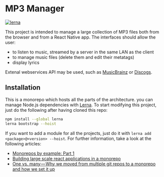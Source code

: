 # MP3 Manager

[![lerna](https://img.shields.io/badge/maintained%20with-lerna-cc00ff.svg)](https://lernajs.io/)

This project is intended to manage a large collection of MP3 files both from the browser and from a React Native app.
The interfaces should allow the user:

- to listen to music, streamed by a server in the same LAN as the client
- to manage music files (delete them and edit their metatags)
- display lyrics

Extenal webservices API may be used, such as [MusicBrainz](https://musicbrainz.org/) or [Discogs](https://www.discogs.com/).

## Installation

This is a monorepo which hosts all the parts of the architecture. you can manage Node.js dependencies with [Lerna](https://lernajs.io/). To start modifying this project, just do the following after having cloned this repo:

```bash
npm install --global lerna
lerna bootstrap --hoist
```

If you want to add a module for all the projects, just do it with `lerna add <package>@<version> --hoist`. For further information, take a look at the following articles:

- [Monorepos by example: Part 1](https://codeburst.io/monorepos-by-example-part-1-3a883b49047e)
- [Building large scale react applications in a monorepo](https://medium.com/@luisvieira_gmr/building-large-scale-react-applications-in-a-monorepo-91cd4637c131)
- [One vs. many — Why we moved from multiple git repos to a monorepo and how we set it up](https://hackernoon.com/one-vs-many-why-we-moved-from-multiple-git-repos-to-a-monorepo-and-how-we-set-it-up-f4abb0cfe469)
